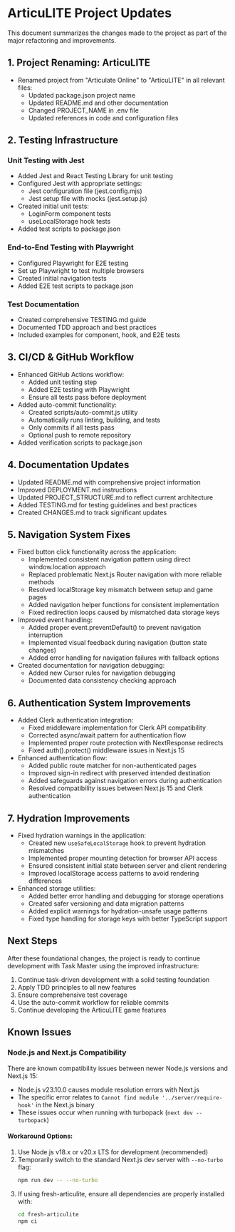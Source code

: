 # ArticuLITE Project Updates

This document summarizes the changes made to the project as part of the major refactoring and improvements.

## 1. Project Renaming: ArticuLITE

- Renamed project from "Articulate Online" to "ArticuLITE" in all relevant files:
  - Updated package.json project name
  - Updated README.md and other documentation
  - Changed PROJECT_NAME in .env file
  - Updated references in code and configuration files

## 2. Testing Infrastructure

### Unit Testing with Jest

- Added Jest and React Testing Library for unit testing
- Configured Jest with appropriate settings:
  - Jest configuration file (jest.config.mjs)
  - Jest setup file with mocks (jest.setup.js)
- Created initial unit tests:
  - LoginForm component tests
  - useLocalStorage hook tests
- Added test scripts to package.json

### End-to-End Testing with Playwright

- Configured Playwright for E2E testing
- Set up Playwright to test multiple browsers
- Created initial navigation tests
- Added E2E test scripts to package.json

### Test Documentation 

- Created comprehensive TESTING.md guide
- Documented TDD approach and best practices
- Included examples for component, hook, and E2E tests

## 3. CI/CD & GitHub Workflow

- Enhanced GitHub Actions workflow:
  - Added unit testing step
  - Added E2E testing with Playwright
  - Ensure all tests pass before deployment
- Added auto-commit functionality:
  - Created scripts/auto-commit.js utility
  - Automatically runs linting, building, and tests
  - Only commits if all tests pass
  - Optional push to remote repository
- Added verification scripts to package.json

## 4. Documentation Updates

- Updated README.md with comprehensive project information
- Improved DEPLOYMENT.md instructions
- Updated PROJECT_STRUCTURE.md to reflect current architecture
- Added TESTING.md for testing guidelines and best practices
- Created CHANGES.md to track significant updates

## 5. Navigation System Fixes

- Fixed button click functionality across the application:
  - Implemented consistent navigation pattern using direct window.location approach
  - Replaced problematic Next.js Router navigation with more reliable methods
  - Resolved localStorage key mismatch between setup and game pages
  - Added navigation helper functions for consistent implementation
  - Fixed redirection loops caused by mismatched data storage keys
- Improved event handling:
  - Added proper event.preventDefault() to prevent navigation interruption
  - Implemented visual feedback during navigation (button state changes)
  - Added error handling for navigation failures with fallback options
- Created documentation for navigation debugging:
  - Added new Cursor rules for navigation debugging
  - Documented data consistency checking approach

## 6. Authentication System Improvements

- Added Clerk authentication integration:
  - Fixed middleware implementation for Clerk API compatibility
  - Corrected async/await pattern for authentication flow
  - Implemented proper route protection with NextResponse redirects
  - Fixed auth().protect() middleware issues in Next.js 15
- Enhanced authentication flow:
  - Added public route matcher for non-authenticated pages
  - Improved sign-in redirect with preserved intended destination
  - Added safeguards against navigation errors during authentication
  - Resolved compatibility issues between Next.js 15 and Clerk authentication

## 7. Hydration Improvements 

- Fixed hydration warnings in the application:
  - Created new `useSafeLocalStorage` hook to prevent hydration mismatches
  - Implemented proper mounting detection for browser API access
  - Ensured consistent initial state between server and client rendering
  - Improved localStorage access patterns to avoid rendering differences
- Enhanced storage utilities:
  - Added better error handling and debugging for storage operations
  - Created safer versioning and data migration patterns
  - Added explicit warnings for hydration-unsafe usage patterns
  - Fixed type handling for storage keys with better TypeScript support

## Next Steps

After these foundational changes, the project is ready to continue development with Task Master using the improved infrastructure:

1. Continue task-driven development with a solid testing foundation
2. Apply TDD principles to all new features
3. Ensure comprehensive test coverage
4. Use the auto-commit workflow for reliable commits
5. Continue developing the ArticuLITE game features 

## Known Issues

### Node.js and Next.js Compatibility

There are known compatibility issues between newer Node.js versions and Next.js 15:

- Node.js v23.10.0 causes module resolution errors with Next.js
- The specific error relates to `Cannot find module '../server/require-hook'` in the Next.js binary
- These issues occur when running with turbopack (`next dev --turbopack`)

#### Workaround Options:

1. Use Node.js v18.x or v20.x LTS for development (recommended)
2. Temporarily switch to the standard Next.js dev server with `--no-turbo` flag:
   ```bash
   npm run dev -- --no-turbo
   ```
3. If using fresh-articulite, ensure all dependencies are properly installed with:
   ```bash
   cd fresh-articulite
   npm ci
   ``` 